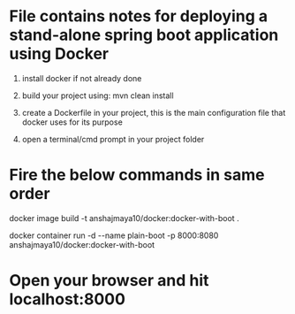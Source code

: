 # File contains notes for deploying a stand-alone spring boot application using Docker

1. install docker if not already done

2. build your project using: mvn clean install

3. create a Dockerfile in your project, this is the main configuration file that docker uses for its purpose

4. open a terminal/cmd prompt in your project folder

# Fire the below commands in same order
docker image build -t anshajmaya10/docker:docker-with-boot . 

docker container run -d --name plain-boot -p 8000:8080 anshajmaya10/docker:docker-with-boot

# Open your browser and hit localhost:8000

